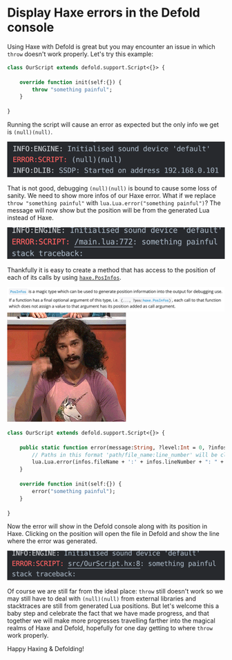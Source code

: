 # Display Haxe errors in the Defold console

Using Haxe with Defold is great but you may encounter an issue in which `throw` doesn't work properly. Let's try this example:

```haxe
class OurScript extends defold.support.Script<{}> {

    override function init(self:{}) {
        throw "something painful";
    }

}
```

Running the script will cause an error as expected but the only info we get is `(null)(null)`.

![just-throw](./images/just-throw.png)

That is not good, debugging `(null)(null)` is bound to cause some loss of sanity. We need to show more infos of our Haxe error. What if we replace `throw "something painful"` with `lua.Lua.error("something painful")`? The message will now show but the position will be from the generated Lua instead of Haxe.

![just-lua-error](./images/just-lua-error.png)

Thankfully it is easy to create a method that has access to the position of each of its calls by using [`haxe.PosInfos`](https://api.haxe.org/haxe/PosInfos.html).

![PosInfos](./images/PosInfos.png)
![magic](./images/magic.gif)

```haxe
class OurScript extends defold.support.Script<{}> {

    public static function error(message:String, ?level:Int = 0, ?infos:haxe.PosInfos):Void {
        // Paths in this format 'path/file_name:line_number' will be clickable in the Defold console.
        lua.Lua.error(infos.fileName + ':' + infos.lineNumber + ": " + message, level);
    }

    override function init(self:{}) {
        error("something painful");
    }

}
```

Now the error will show in the Defold console along with its position in Haxe. Clicking on the position will open the file in Defold and show the line where the error was generated.

![haxe-pos-error](./images/haxe-pos-error.png)

Of course we are still far from the ideal place: `throw` still doesn't work so we may still have to deal with `(null)(null)` from external libraries and stacktraces are still from generated Lua positions. But let's welcome this a baby step and celebrate the fact that we have made progress, and that together we will make more progresses travelling farther into the magical realms of Haxe and Defold, hopefully for one day getting to where `throw` work properly.

Happy Haxing & Defolding!